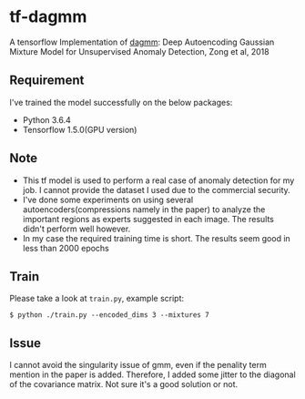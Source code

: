 # tf-dagmm
A tensorflow Implementation of [dagmm](https://openreview.net/pdf?id=BJJLHbb0-): Deep Autoencoding Gaussian Mixture Model for Unsupervised Anomaly Detection, Zong et al, 2018

## Requirement
I've trained the model successfully on the below packages:
* Python 3.6.4
* Tensorflow 1.5.0(GPU version)

## Note
* This tf model is used to perform a real case of anomaly detection for my job. 
I cannot provide the dataset I used due to the commercial security.
* I've done some experiments on using several autoencoders(compressions namely in the paper) to analyze the important regions as experts suggested in each image.
The results didn't perform well however.
* In my case the required training time is short. The results seem good in less than 2000 epochs

## Train
Please take a look at `train.py`, example script:
```
$ python ./train.py --encoded_dims 3 --mixtures 7

```
## Issue
I cannot avoid the singularity issue of gmm, even if the penality term mention in the paper is added. 
Therefore, I added some jitter to the diagonal of the covariance matrix. Not sure it's a good solution or not.  

